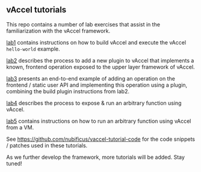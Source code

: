 ## vAccel tutorials

This repo contains a number of lab exercises that assist in the familiarization
with the vAccel framework.

[lab1](https://github.com/nubificus/vaccel-tutorials/tree/main/lab1) contains
instructions on how to build vAccel and execute the vAccel `hello-world` example.

[lab2](https://github.com/nubificus/vaccel-tutorials/tree/main/lab2) describes
the process to add a new plugin to vAccel that implements a known, frontend
operation exposed to the upper layer framework of vAccel.

[lab3](https://github.com/nubificus/vaccel-tutorials/tree/main/lab3) presents
an end-to-end example of adding an operation on the frontend / static user API and implementing this operation using a plugin,
combining the build plugin instructions from lab2.

[lab4](https://github.com/nubificus/vaccel-tutorials/tree/main/lab4) describes
the process to expose & run an arbitrary function using vAccel.

[lab5](https://github.com/nubificus/vaccel-tutorials/tree/main/lab5) contains
instructions on how to run an arbitrary function using vAccel from a VM.

See https://github.com/nubificus/vaccel-tutorial-code for the code snippets /
patches used in these tutorials.

As we further develop the framework, more tutorials will be added. Stay tuned!

